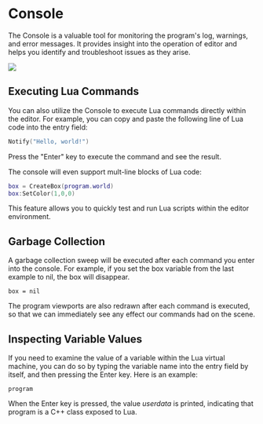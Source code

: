 # Console

The Console is a valuable tool for monitoring the program's log, warnings, and error messages. It provides insight into the operation of editor and helps you identify and troubleshoot issues as they arise.

![](https://github.com/UltraEngine/Documentation/blob/master/Images/console.png?raw=true)

## Executing Lua Commands

You can also utilize the Console to execute Lua commands directly within the editor. For example, you can copy and paste the following line of Lua code into the entry field:

```lua
Notify("Hello, world!")
```

Press the "Enter" key to execute the command and see the result.

The console will even support mult-line blocks of Lua code:

```lua
box = CreateBox(program.world)
box:SetColor(1,0,0)
```

This feature allows you to quickly test and run Lua scripts within the editor environment.

## Garbage Collection

A garbage collection sweep will be executed after each command you enter into the console. For example, if you set the box variable from the last example to nil, the box will disappear.

```
box = nil
```

The program viewports are also redrawn after each command is executed, so that we can immediately see any effect our commands had on the scene.

## Inspecting Variable Values

If you need to examine the value of a variable within the Lua virtual machine, you can do so by typing the variable name into the entry field by itself, and then pressing the Enter key. Here is an example:

```
program
```

When the Enter key is pressed, the value _userdata_ is printed, indicating that program is a C++ class exposed to Lua.
